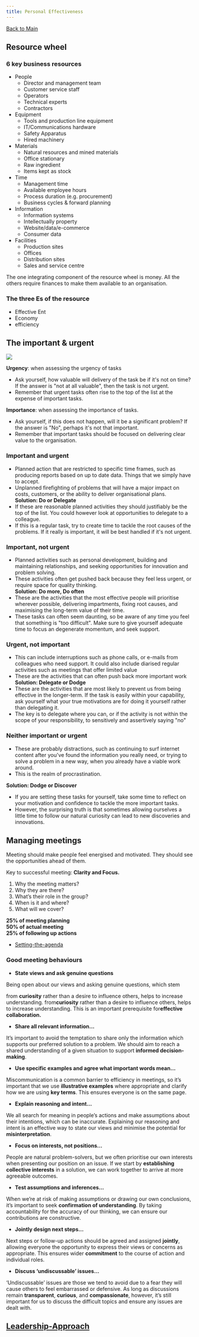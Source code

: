 ```yaml
---
title: Personal Effectiveness
---
```

[Back to Main](../../README.md#)  
## Resource wheel    
    
### 6 key business resources    
    
- People    
	- Director and management team    
	- Customer service staff    
	- Operators    
	- Technical experts    
	- Contractors    
- Equipment    
	- Tools and production line equipment    
	- IT/Communications hardware    
	- Safety Apparatus    
	- Hired machinery    
- Materials     
	- Natural resources and mined materials    
	- Office stationary    
	- Raw ingredient    
	- Items kept as stock    
- Time    
	- Management time    
	- Available employee hours    
	- Process duration (e.g. procurement)    
	- Business cycles & forward planning    
- Information    
	- Information systems    
	- Intellectually property    
	- Website/data/e-commerce    
	- Consumer data    
- Facilities    
	- Production sites    
	- Offices    
	- Distribution sites    
	- Sales and service centre    
    
The one integrating component of the resource wheel is money. All the others require finances to make them available to an organisation.     
    
### The three Es of the resource    
    
- Effective Ent    
- Economy     
- efficiency    
    
    
## The important & urgent    
    
    
    
![](../image/Aspose.Words.5364a901-92ab-4f1a-a312-4393b804b23f.021.jpeg)    
    
    
**Urgency**: when assessing the urgency of tasks    
- Ask yourself, how valuable will delivery of the task be if it's not on time? If the answer is "not at all valuable", then the task is not urgent.     
- Remember that urgent tasks often rise to the top of the list at the expense of important tasks.    
    
**Importance**: when assessing the importance of tasks.    
- Ask yourself, if this does not happen, will it be a significant problem? If the answer is "No", perhaps it's not that important.     
- Remember that important tasks should be focused on delivering clear value to the organisation.     
    
### Important and urgent    
- Planned action that are restricted to specific time frames, such as producing reports based on up to date data. Things that we simply have to accept.     
- Unplanned firefighting of problems that will have a major impact on costs, customers, or the ability to deliver organisational plans.     
**Solution: Do or Delegate**    
- If these are reasonable planned activities they should justifiably be the top of the list. You could however look at opportunities to delegate to a colleague.     
- If this is a regular task, try to create time to tackle the root causes of the problems. If it really is important, it will be best handled if it's not urgent.     
    
### Important, not urgent    
- Planned activities such as personal development, building and maintaining relationships, and seeking opportunities for innovation and problem solving.     
- These activities often get pushed back because they feel less urgent, or require space for quality thinking.     
**Solution: Do more, Do often**    
- These are the activities that the most effective people will prioritise wherever possible, delivering impartments, fixing root causes, and maximising the long-term value of their time.     
- These tasks can often seem daunting, so be aware of any time you feel that something is "too difficult". Make sure to give yourself adequate time to focus an degenerate momentum, and seek support.    
    
### Urgent, not important     
- This can include interruptions such as phone calls, or e-mails from colleagues who need support. It could also include diarised regular activities such as meetings that offer limited value     
- These are the activities that can often push back more important work    
**Solution: Delegate or Dodge**    
- These are the activities that are most likely to prevent us from being effective in the longer-term. If the task is easily within your capability, ask yourself what your true motivations are for doing it yourself rather than delegating it.     
- The key is to delegate where you can, or if the activity is not within the scope of your responsibility, to sensitively and assertively saying "no"    
    
### Neither important or urgent    
- These are probably distractions, such as continuing to surf internet content after you've found the information you really need, or trying to solve a problem in a new way, when you already have a viable work around.     
- This is the realm of procrastination.    
    
**Solution: Dodge or Discover**    
- If you are setting these tasks for yourself, take some time to reflect on your motivation and confidence to tackle the more important tasks.     
- However, the surprising truth is that sometimes allowing ourselves a little time to follow our natural curiosity can lead to new discoveries and innovations.    
## Managing meetings    
    
Meeting should make people feel energised and motivated. They should see the opportunities ahead of them.    
    
Key to successful meeting: **Clarity and Focus.**     
    
1. Why the meeting matters?    
2. Why they are there?    
3. What’s their role in the group?    
4. When is it and where?    
5. What will we cover?    
    
**25% of meeting planning     
50% of actual meeting**    
**25% of following up actions**    
    
- [Setting-the-agenda](./Setting-the-agenda.md#)    
    
### Good meeting behaviours    
    
- **State views and ask genuine questions**    
    
Being open about our views and asking genuine questions, which stem     
    
from **curiosity** rather than a desire to influence others, helps to increase understanding. from**curiosity** rather than a desire to influence others, helps to increase understanding. This is an important prerequisite for**effective collaboration.**    
    
- **Share all relevant information…**    
    
It’s important to avoid the temptation to share only the information which supports our preferred solution to a problem. We should aim to reach a shared understanding of a given situation to support **informed decision-making**.    
    
- **Use specific examples and agree what important words mean…**    
    
Miscommunication is a common barrier to efficiency in meetings, so it’s important that we use **illustrative examples** where appropriate and clarify how we are using **key terms**. This ensures everyone is on the same page.    
    
- **Explain reasoning and intent…**    
    
We all search for meaning in people’s actions and make assumptions about their intentions, which can be inaccurate. Explaining our reasoning and intent is an effective way to state our views and minimise the potential for **misinterpretation**.    
    
- **Focus on interests, not positions…**    
    
People are natural problem-solvers, but we often prioritise our own interests when presenting our position on an issue. If we start by **establishing collective interests** in a solution, we can work together to arrive at more agreeable outcomes.    
    
- **Test assumptions and inferences…**    
    
When we’re at risk of making assumptions or drawing our own conclusions, it’s important to seek **confirmation of understanding**. By taking accountability for the accuracy of our thinking, we can ensure our contributions are constructive.    
    
- **Jointly design next steps…**    
    
Next steps or follow-up actions should be agreed and assigned **jointly**, allowing everyone the opportunity to express their views or concerns as appropriate. This ensures wider **commitment** to the course of action and individual roles.    
    
- **Discuss ‘undiscussable’ issues…**    
    
‘Undiscussable’ issues are those we tend to avoid due to a fear they will cause others to feel embarrassed or defensive. As long as discussions remain **transparent**, **curious**, and **compassionate**, however, it’s still important for us to discuss the difficult topics and ensure any issues are dealt with.    
    
## [Leadership-Approach](./Leadership-Approach.md#)